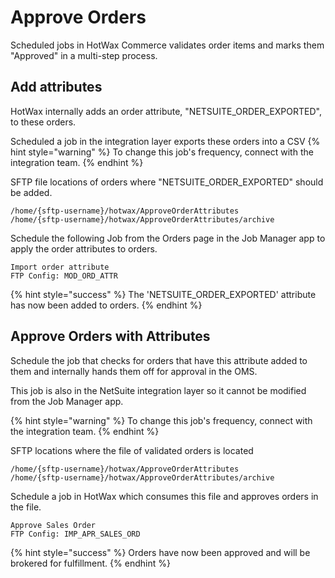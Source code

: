 # Approve Orders

Scheduled jobs in HotWax Commerce validates order items and marks them "Approved" in a multi-step process.

## Add attributes
HotWax internally adds an order attribute, "NETSUITE_ORDER_EXPORTED", to these orders. 

Scheduled a job in the integration layer exports these orders into a CSV
{% hint style="warning" %}
    To change this job's frequency, connect with the integration team.
{% endhint %}

SFTP file locations of orders where "NETSUITE_ORDER_EXPORTED" should be added.
```
/home/{sftp-username}/hotwax/ApproveOrderAttributes
/home/{sftp-username}/hotwax/ApproveOrderAttributes/archive
```

Schedule the following Job from the Orders page in the Job Manager app to apply the order attributes to orders.
```
Import order attribute
FTP Config: MOD_ORD_ATTR
```

{% hint style="success" %}
The 'NETSUITE_ORDER_EXPORTED' attribute has now been added to orders.
{% endhint %}


## Approve Orders with Attributes

Schedule the job that checks for orders that have this attribute added to them and internally hands them off for approval in the OMS. 

This job is also in the NetSuite integration layer so it cannot be modified from the Job Manager app.

{% hint style="warning" %}
    To change this job's frequency, connect with the integration team.
{% endhint %}

SFTP locations where the file of validated orders is located
```
/home/{sftp-username}/hotwax/ApproveOrderAttributes
/home/{sftp-username}/hotwax/ApproveOrderAttributes/archive
```

Schedule a job in HotWax which consumes this file and approves orders in the file.
```
Approve Sales Order
FTP Config: IMP_APR_SALES_ORD
```
{% hint style="success" %}
Orders have now been approved and will be brokered for fulfillment.
{% endhint %}